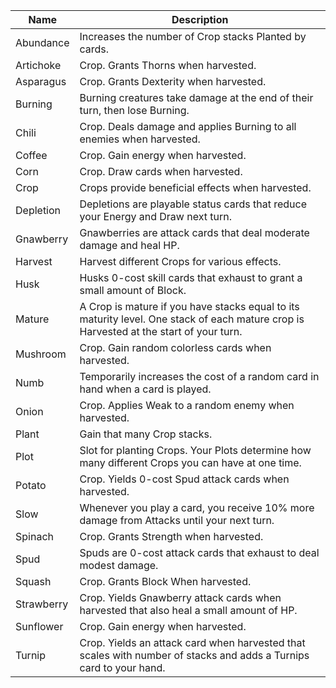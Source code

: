 | Name | Description |
| ---- | ----------- |
| Abundance | Increases the number of Crop stacks Planted by cards. |
| Artichoke | Crop. Grants Thorns when harvested. |
| Asparagus | Crop. Grants Dexterity when harvested. |
| Burning | Burning creatures take damage at the end of their turn, then lose Burning. |
| Chili | Crop. Deals damage and applies Burning to all enemies when harvested. |
| Coffee | Crop. Gain energy when harvested. |
| Corn | Crop. Draw cards when harvested. |
| Crop | Crops provide beneficial effects when harvested. |
| Depletion | Depletions are playable status cards that reduce your Energy and Draw next turn. |
| Gnawberry | Gnawberries are attack cards that deal moderate damage and heal HP. |
| Harvest | Harvest different Crops for various effects. |
| Husk | Husks 0-cost skill cards that exhaust to grant a small amount of Block. |
| Mature | A Crop is mature if you have stacks equal to its maturity level. One stack of each mature crop is Harvested at the start of your turn. |
| Mushroom | Crop. Gain random colorless cards when harvested. |
| Numb | Temporarily increases the cost of a random card in hand when a card is played. |
| Onion | Crop. Applies Weak to a random enemy when harvested. |
| Plant | Gain that many Crop stacks. |
| Plot | Slot for planting Crops. Your Plots determine how many different Crops you can have at one time. |
| Potato | Crop. Yields 0-cost Spud attack cards when harvested. |
| Slow | Whenever you play a card, you receive 10% more damage from Attacks until your next turn. |
| Spinach | Crop. Grants Strength when harvested. |
| Spud | Spuds are 0-cost attack cards that exhaust to deal modest damage. |
| Squash | Crop. Grants Block When harvested. |
| Strawberry | Crop. Yields Gnawberry attack cards when harvested that also heal a small amount of HP. |
| Sunflower | Crop. Gain energy when harvested. |
| Turnip | Crop. Yields an attack card when harvested that scales with number of stacks and adds a Turnips card to your hand. |
